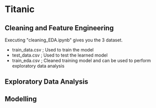 # Titanic
## Cleaning and Feature Engineering

Executing "cleaning_EDA.ipynb" gives you the 3 dataset.
  - train_data.csv ; Used to train the model
  - test_data.csv ; Used to test the learned model
  - train_eda.csv ; Cleaned training model and can be used to perform exploratory data analysis

## Exploratory Data Analysis

## Modelling
